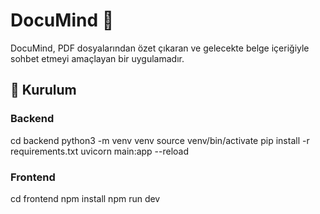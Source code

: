 # DocuMind 🧠

DocuMind, PDF dosyalarından özet çıkaran ve gelecekte belge içeriğiyle sohbet etmeyi amaçlayan bir uygulamadır.

## 🔧 Kurulum

### Backend


cd backend
python3 -m venv venv
source venv/bin/activate
pip install -r requirements.txt
uvicorn main:app --reload

### Frontend

cd frontend
npm install
npm run dev
